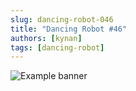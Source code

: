 ```yaml
---
slug: dancing-robot-046
title: "Dancing Robot #46"
authors: [kynan]
tags: [dancing-robot]
---
```


![Example banner](/img/stories/dancing-robot/046.png)
